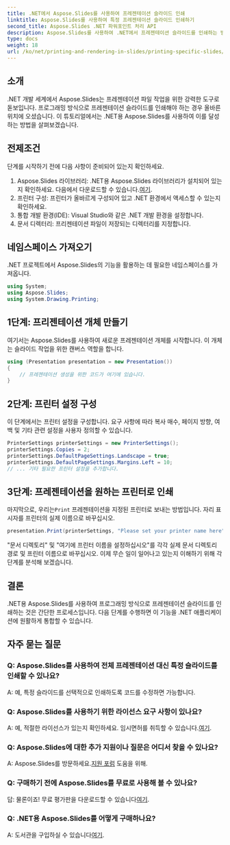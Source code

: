 ```yaml
---
title: .NET에서 Aspose.Slides를 사용하여 프레젠테이션 슬라이드 인쇄
linktitle: Aspose.Slides를 사용하여 특정 프레젠테이션 슬라이드 인쇄하기
second_title: Aspose.Slides .NET 파워포인트 처리 API
description: Aspose.Slides를 사용하여 .NET에서 프레젠테이션 슬라이드를 인쇄하는 방법을 알아보세요. 개발자를 위한 단계별 가이드. 지금 라이브러리를 다운로드하고 인쇄를 시작해 보세요.
type: docs
weight: 18
url: /ko/net/printing-and-rendering-in-slides/printing-specific-slides/
---
```

## 소개
.NET 개발 세계에서 Aspose.Slides는 프레젠테이션 파일 작업을 위한 강력한 도구로 돋보입니다. 프로그래밍 방식으로 프레젠테이션 슬라이드를 인쇄해야 하는 경우 올바른 위치에 오셨습니다. 이 튜토리얼에서는 .NET용 Aspose.Slides를 사용하여 이를 달성하는 방법을 살펴보겠습니다.
## 전제조건
단계를 시작하기 전에 다음 사항이 준비되어 있는지 확인하세요.
1.  Aspose.Slides 라이브러리: .NET용 Aspose.Slides 라이브러리가 설치되어 있는지 확인하세요. 다음에서 다운로드할 수 있습니다.[여기](https://releases.aspose.com/slides/net/).
2. 프린터 구성: 프린터가 올바르게 구성되어 있고 .NET 환경에서 액세스할 수 있는지 확인하세요.
3. 통합 개발 환경(IDE): Visual Studio와 같은 .NET 개발 환경을 설정합니다.
4. 문서 디렉터리: 프리젠테이션 파일이 저장되는 디렉터리를 지정합니다.
## 네임스페이스 가져오기
.NET 프로젝트에서 Aspose.Slides의 기능을 활용하는 데 필요한 네임스페이스를 가져옵니다.
```csharp
using System;
using Aspose.Slides;
using System.Drawing.Printing;
```
## 1단계: 프리젠테이션 개체 만들기
여기서는 Aspose.Slides를 사용하여 새로운 프레젠테이션 개체를 시작합니다. 이 개체는 슬라이드 작업을 위한 캔버스 역할을 합니다.
```csharp
using (Presentation presentation = new Presentation())
{
    // 프레젠테이션 생성을 위한 코드가 여기에 있습니다.
}
```
## 2단계: 프린터 설정 구성
이 단계에서는 프린터 설정을 구성합니다. 요구 사항에 따라 복사 매수, 페이지 방향, 여백 및 기타 관련 설정을 사용자 정의할 수 있습니다.
```csharp
PrinterSettings printerSettings = new PrinterSettings();
printerSettings.Copies = 2;
printerSettings.DefaultPageSettings.Landscape = true;
printerSettings.DefaultPageSettings.Margins.Left = 10;
// ... 기타 필요한 프린터 설정을 추가합니다.
```
## 3단계: 프레젠테이션을 원하는 프린터로 인쇄
 마지막으로, 우리는`Print` 프레젠테이션을 지정된 프린터로 보내는 방법입니다. 자리 표시자를 프린터의 실제 이름으로 바꾸십시오.
```csharp
presentation.Print(printerSettings, "Please set your printer name here");
```
"문서 디렉토리" 및 "여기에 프린터 이름을 설정하십시오"를 각각 실제 문서 디렉토리 경로 및 프린터 이름으로 바꾸십시오.
이제 무슨 일이 일어나고 있는지 이해하기 위해 각 단계를 분석해 보겠습니다.
## 결론
.NET용 Aspose.Slides를 사용하여 프로그래밍 방식으로 프레젠테이션 슬라이드를 인쇄하는 것은 간단한 프로세스입니다. 다음 단계를 수행하면 이 기능을 .NET 애플리케이션에 원활하게 통합할 수 있습니다.
## 자주 묻는 질문
### Q: Aspose.Slides를 사용하여 전체 프레젠테이션 대신 특정 슬라이드를 인쇄할 수 있나요?
A: 예, 특정 슬라이드를 선택적으로 인쇄하도록 코드를 수정하면 가능합니다.
### Q: Aspose.Slides를 사용하기 위한 라이선스 요구 사항이 있나요?
 A: 예, 적절한 라이선스가 있는지 확인하세요. 임시면허를 취득할 수 있습니다.[여기](https://purchase.aspose.com/temporary-license/).
### Q: Aspose.Slides에 대한 추가 지원이나 질문은 어디서 찾을 수 있나요?
 A: Aspose.Slides를 방문하세요.[지원 포럼](https://forum.aspose.com/c/slides/11) 도움을 위해.
### Q: 구매하기 전에 Aspose.Slides를 무료로 사용해 볼 수 있나요?
 답: 물론이죠! 무료 평가판을 다운로드할 수 있습니다[여기](https://releases.aspose.com/).
### Q: .NET용 Aspose.Slides를 어떻게 구매하나요?
 A: 도서관을 구입하실 수 있습니다[여기](https://purchase.aspose.com/buy).